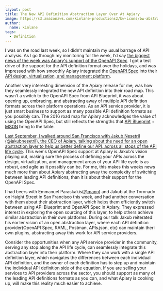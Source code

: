 ```yaml
---
layout: post
title: The New API Definition Abstraction Layer Over At Apiary
image: https://s3.amazonaws.com/kinlane-productions2/bw-icons/bw-abstraction-2.png
author:
  name: kinlane
tags:
  - Definition
---
```

I was on the road last week, so I didn't maintain my usual barrage of API analysis. As I go through my monitoring for the week, I'd say [the biggest news of the week was Apiary's support of the OpenAPI Spec](http://blog.apiary.io/2016/01/18/We-ve-got-Swagger/). I got a test drive of the support for the API definition format over the holidays, and was impressed with how smoothly Apiary integrated the [OpenAPI Spec](https://github.com/OAI/OpenAPI-Specification) into their [API design, virtualization, and management platform](http://apis.how/ohgw3uqjt0). 

Another very interesting dimension of the Apiary release for me, was how they seamlessly integrated the new API definition into their road map. This wasn't a switch to the OpenAPI Spec from API Blueprint, it was about opening up, embracing, and abstracting away of multiple API definition formats across their platform operations. As an API service provider, it is just smart business to support as many possible API definition formats as you possibly can. The 2016 road map for Apiary acknowledges the value of using the OpenAPI Spec, but still reflects the strengths that [API Blueprint](https://apiblueprint.org/) + [MSON](https://github.com/apiaryio/mson) bring to the table. 

[Last September, I walked around San Francisco with Jakub Nesetril (@jakubnesetril), the CEO of Apiary, talking about the need for an open abstraction layer to help us better define our API, across all stops of the API life cycle](http://apievangelist.com/2015/08/28/we-need-an-open-abstraction-layer-to-help-us-better-define-and-design-our-apis/). This wee's OpenAPI Spec support at Apiary is Jakub's vision playing out, making sure the process of defining your APIs across the design, virtualization, and management areas of your API life cycle is as robust, and agile as it possibly can be. For me, this makes this weeks news much more than about Apiary abstracting away the complexity of switching between leading API definitions, than it is about their support for the OpenAPI Spec.

I had beers with Emmanuel Paraskakis([@manp](https://twitter.com/manp)) and Jakub at the Toronado on Haight Street in San Francisco this week, and had another conversation with them about their abstraction layer, which helps them efficiently switch between using API Blueprint and OpenAPI Spec in Apiary. They expressed interest in exploring the open sourcing of this layer, to help others achieve similar abstraction in their own platforms. During our talk Jakub reiterated his earlier vision of an open abstraction layer, where each API definition provider(OpenAPI Spec, RAML, Postman, APIs.json, etc) can maintain theri own plugins, abstracting away this work for API service providers.

Consider the opportunities when any API service provider in the community, serving any stop along the API life cycle, can seamlessly integrate this abstraction layer into their platform. Where they can work with a single API definition layer, which navigates the differences between each individual API definition, and the owner of each definition has to step up and maintain the individual API definition side of the equation. If you are selling your services to API providers across the sector, you should support as many of the leading API definitions formats as you can, and what Apiary is cooking up, will make this reality much easier to achieve.